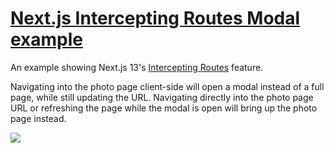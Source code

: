 # [Next.js Intercepting Routes Modal example](https://nextjs-app-route-interception.vercel.app/)

An example showing Next.js 13's [Intercepting Routes](https://beta.nextjs.org/docs/routing/intercepting-routes) feature.

Navigating into the photo page client-side will open a modal instead of a full page, while still updating the URL. Navigating directly into the photo page URL or refreshing the page while the modal is open will bring up the photo page instead.

![](./demo.gif)
